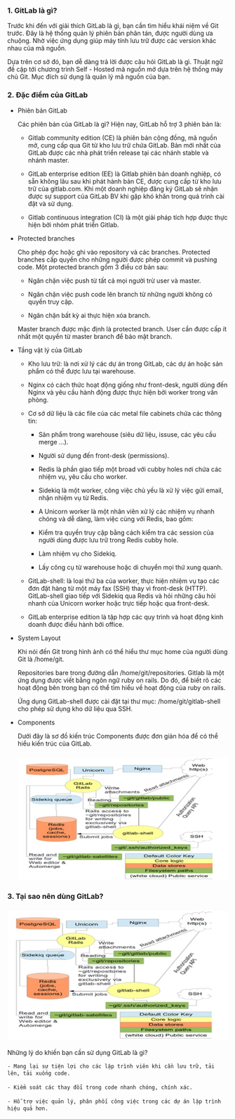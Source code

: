 ### 1. GitLab là gì?

Trước khi đến với giải thích GitLab là gì, bạn cần tìm hiểu khái niệm về Git trước. Đây là hệ thống quản lý phiên bản phân tán, được người dùng ưa chuộng. Nhờ việc ứng dụng giúp máy tính lưu trữ được các version khác nhau của mã nguồn.

Dựa trên cơ sở đó, bạn dễ dàng trả lời được câu hỏi GitLab là gì. Thuật ngữ đề cập tới chương trình Self - Hosted mã nguồn mở dựa trên hệ thống máy chủ Git. Mục đích sử dụng là quản lý mã nguồn của bạn.

### 2. Đặc điểm của GitLab

- Phiên bản GitLab

    Các phiên bản của GitLab là gì? Hiện nay, GitLab hỗ trợ 3 phiên bản là:

    - Gitlab community edition (CE) là phiên bản cộng đồng, mã nguồn mở, cung cấp qua Git từ kho lưu trữ chứa GitLab. Bản mới nhất của GitLab được các nhà phát triển release tại các nhánh stable và nhánh master.

    - GitLab enterprise edition (EE) là Gitlab phiên bản doanh nghiệp, có sẵn không lâu sau khi phát hành bản CE, được cung cấp từ kho lưu trữ của gitlab.com. Khi một doanh nghiệp đăng ký GitLab sẽ nhận được sự support của GitLab BV khi gặp khó khăn trong quá trình cài đặt và sử dụng.
    
    - Gitlab continuous integration (CI) là một giải pháp tích hợp được thực hiện bởi nhóm phát triển Gitlab.

- Protected branches

    Cho phép đọc hoặc ghi vào repository và các branches. Protected branches cấp quyền cho những người được phép commit và pushing code. Một protected branch gồm 3 điều cơ bản sau:

    - Ngăn chặn việc push từ tất cả mọi người trừ user và master.

    - Ngăn chặn việc push code lên branch từ những người không có quyền truy cập.
    
    - Ngăn chặn bất kỳ ai thực hiện xóa branch.

    Master branch được mặc định là protected branch. User cần được cấp ít nhất một quyền từ master branch để bảo mật branch.

- Tầng vật lý của GitLab

    - Kho lưu trữ: là nơi xử lý các dự án trong GitLab, các dự án hoặc sản phẩm có thể được lưu tại warehouse.
    
    - Nginx có cách thức hoạt động giống như front-desk, người dùng đến Nginx và yêu cầu hành động được thực hiện bởi worker trong văn phòng.
    
    - Cơ sở dữ liệu là các file của các metal file cabinets chứa các thông tin:
    
        - Sản phẩm trong warehouse (siêu dữ liệu, issuse, các yêu cầu merge …).

        - Người sử dụng đến front-desk (permissions).

        - Redis là phần giao tiếp một broad với cubby holes nơi chứa các nhiệm vụ, yêu cầu cho worker.
    
        - Sidekiq là một worker, công việc chủ yếu là xử lý việc gửi email, nhận nhiệm vụ từ Redis.

        - A Unicorn worker là một nhân viên xử lý các nhiệm vụ nhanh chóng và dễ dàng, làm việc cùng với Redis, bao gồm:
        
        - Kiểm tra quyền truy cập bằng cách kiểm tra các session của người dùng được lưu trữ trong Redis cubby hole.
    
        - Làm nhiệm vụ cho Sidekiq.
    
        - Lấy công cụ từ warehouse hoặc di chuyển mọi thứ xung quanh.
    - GitLab-shell: là loại thứ ba của worker, thực hiện nhiệm vụ tạo các đơn đặt hàng từ một máy fax (SSH) thay vì front-desk (HTTP). GitLab-shell giao tiếp với Sidekiq qua Redis và hỏi những câu hỏi nhanh của Unicorn worker hoặc trực tiếp hoặc qua front-desk.
    
    - GitLab enterprise edition là tập hợp các quy trình và hoạt động kinh doanh được điều hành bởi office.

- System Layout

    Khi nói đến Git trong hình ảnh có thể hiểu thư mục home của người dùng Git là /home/git.

    Repositories bare trong đường dẫn /home/git/repositories. Gitlab là một ứng dụng được viết bằng ngôn ngữ ruby on rails. Do đó, để biết rõ các hoạt động bên trong bạn có thể tìm hiểu về hoạt động của ruby on rails.

    Ứng dụng GitLab-shell được cài đặt tại thư mục: /home/git/gitlab-shell cho phép sử dụng kho dữ liệu qua SSH.

- Components
    
    Dưới đây là sơ đồ kiến trúc Components được đơn giản hóa để có thể hiểu kiến trúc của GitLab.

    <h3 align="center"><img src="../Images/1.png"></h3>

### 3. Tại sao nên dùng GitLab?

<h3 align="center"><img src="../Images/1.png"></h3>

Những lý do khiến bạn cần sử dụng GitLab là gì?

    - Mang lại sự tiện lợi cho các lập trình viên khi cần lưu trữ, tải lên, tải xuống code.
    
    - Kiểm soát các thay đổi trong code nhanh chóng, chính xác.
    
    - Hỗ trợ việc quản lý, phân phối công việc trong các dự án lập trình hiệu quả hơn.


